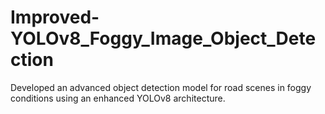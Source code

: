 # Improved-YOLOv8_Foggy_Image_Object_Detection
Developed an advanced object detection model for road scenes in foggy conditions using an enhanced YOLOv8 architecture.
